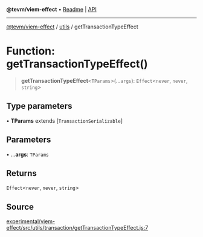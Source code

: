 **@tevm/viem-effect** • [Readme](../../README.md) \| [API](../../modules.md)

***

[@tevm/viem-effect](../../README.md) / [utils](../README.md) / getTransactionTypeEffect

# Function: getTransactionTypeEffect()

> **getTransactionTypeEffect**\<`TParams`\>(...`args`): `Effect`\<`never`, `never`, `string`\>

## Type parameters

• **TParams** extends [`TransactionSerializable`]

## Parameters

• ...**args**: `TParams`

## Returns

`Effect`\<`never`, `never`, `string`\>

## Source

[experimental/viem-effect/src/utils/transaction/getTransactionTypeEffect.js:7](https://github.com/evmts/tevm-monorepo/blob/main/experimental/viem-effect/src/utils/transaction/getTransactionTypeEffect.js#L7)
